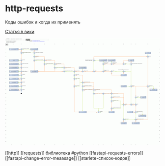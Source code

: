 # http-requests

Коды ошибок и когда их применять

[Статья в вики](https://ru.wikipedia.org/wiki/%D0%A1%D0%BF%D0%B8%D1%81%D0%BE%D0%BA_%D0%BA%D0%BE%D0%B4%D0%BE%D0%B2_%D1%81%D0%BE%D1%81%D1%82%D0%BE%D1%8F%D0%BD%D0%B8%D1%8F_HTTP)

![img](../attachments/2021-04-09-15-14-48.png)

[[http]]
[[requests]] библиотека #python
[[fastapi-requests-errors]]
[[fastapi-change-error-meaasage]]
[[starlete-список-кодов]]

